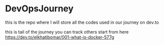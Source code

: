 # DevOpsJourney
this is the repo where I will store all the codes used in our journey on dev.to

this is tail of the journey you can track others start from here https://dev.to/elkhatibomar/001-what-is-docker-577g
